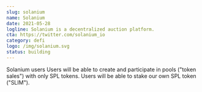 ```yaml
---
slug: solanium
name: Solanium
date: 2021-05-28
logline: Solanium is a decentralized auction platform.
cta: https://twitter.com/solanium_io
category: defi
logo: /img/solanium.svg
status: building
---
```


Solanium users Users will be able to create and participate in pools ("token sales") with only SPL tokens. Users will be able to stake our own SPL token ("SLIM").
